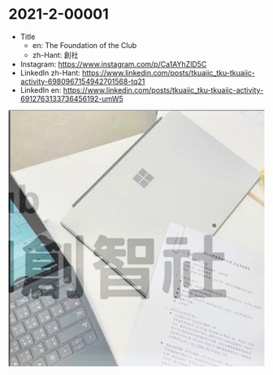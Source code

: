 # 2021-2-00001

* Title
	* en: The Foundation of the Club
	* zh-Hant: 創社
* Instagram: https://www.instagram.com/p/Ca1AYhZlD5C
* LinkedIn zh-Hant: https://www.linkedin.com/posts/tkuaiic_tku-tkuaiic-activity-6980967154942701568-tq21
* LinkedIn en: https://www.linkedin.com/posts/tkuaiic_tku-tkuaiic-activity-6912763133736456192-umW5

![main image in zh-Hant](./2021-2-00001_zh-hant.jpg)
